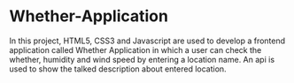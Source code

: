 # Whether-Application
In this project, HTML5, CSS3 and Javascript are used to develop a frontend application called Whether Application in which a user can check the whether, humidity and wind speed by entering a location name. An api is used to show the talked description about entered location.

